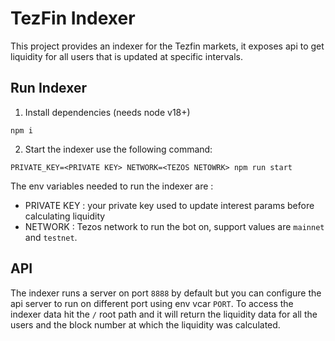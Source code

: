 # TezFin Indexer

This project provides an indexer for the Tezfin markets, it exposes api to get liquidity for all users that is updated at specific intervals.

## Run Indexer

1. Install dependencies (needs node v18+)
```
npm i
```
2. Start the indexer use the following command:
```
PRIVATE_KEY=<PRIVATE KEY> NETWORK=<TEZOS NETOWRK> npm run start
```
The env variables needed to run the indexer are :
 - PRIVATE KEY : your private key used to update interest params before calculating liquidity
 - NETWORK : Tezos network to run the bot on, support values are `mainnet` and `testnet`.

 ## API

 The indexer runs a server on port `8888` by default but you can configure the api server to run on different port using env vcar `PORT`. To access the indexer data hit the `/` root path and it will return the liquidity data for all the users and the block number at which the liquidity was calculated.